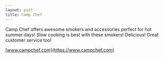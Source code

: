 ```yaml
---
layout: post
title: Camp Chef
---
```

Camp Chef offers awesome smokers and accessories perfect for hot summer days!  Slow cooking is best with these smokers!  Delicious!  Great customer service too! 

[www.campchef.com](https://www.campchef.com)